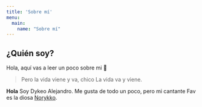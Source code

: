 ```yaml
---
title: 'Sobre mí'
menu:
  main:
    name: "Sobre mí"
---
```


## ¿Quién soy?

Hola, aquí vas a leer un poco sobre mi 🤩

> Pero la vida viene y va, chico
> La vida va y viene.

**Hola** Soy Dykeo Alejandro.
Me gusta de todo un poco, pero mi cantante Fav es la diosa [Norykko](https://www.youtube.com/c/norykko-oficial).

